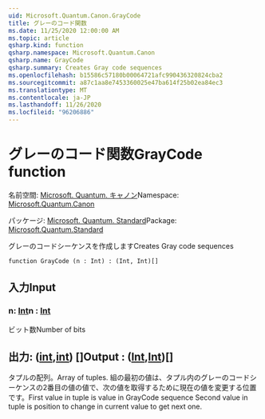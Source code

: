 ```yaml
---
uid: Microsoft.Quantum.Canon.GrayCode
title: グレーのコード関数
ms.date: 11/25/2020 12:00:00 AM
ms.topic: article
qsharp.kind: function
qsharp.namespace: Microsoft.Quantum.Canon
qsharp.name: GrayCode
qsharp.summary: Creates Gray code sequences
ms.openlocfilehash: b15586c57180b00064721afc990436320824cba2
ms.sourcegitcommit: a87c1aa8e7453360025e47ba614f25b02ea84ec3
ms.translationtype: MT
ms.contentlocale: ja-JP
ms.lasthandoff: 11/26/2020
ms.locfileid: "96206886"
---
```

# <a name="graycode-function"></a><span data-ttu-id="c1eb9-102">グレーのコード関数</span><span class="sxs-lookup"><span data-stu-id="c1eb9-102">GrayCode function</span></span>

<span data-ttu-id="c1eb9-103">名前空間: [Microsoft. Quantum. キャノン](xref:Microsoft.Quantum.Canon)</span><span class="sxs-lookup"><span data-stu-id="c1eb9-103">Namespace: [Microsoft.Quantum.Canon](xref:Microsoft.Quantum.Canon)</span></span>

<span data-ttu-id="c1eb9-104">パッケージ: [Microsoft. Quantum. Standard](https://nuget.org/packages/Microsoft.Quantum.Standard)</span><span class="sxs-lookup"><span data-stu-id="c1eb9-104">Package: [Microsoft.Quantum.Standard](https://nuget.org/packages/Microsoft.Quantum.Standard)</span></span>


<span data-ttu-id="c1eb9-105">グレーのコードシーケンスを作成します</span><span class="sxs-lookup"><span data-stu-id="c1eb9-105">Creates Gray code sequences</span></span>

```qsharp
function GrayCode (n : Int) : (Int, Int)[]
```


## <a name="input"></a><span data-ttu-id="c1eb9-106">入力</span><span class="sxs-lookup"><span data-stu-id="c1eb9-106">Input</span></span>

### <a name="n--int"></a><span data-ttu-id="c1eb9-107">n: [Int](xref:microsoft.quantum.lang-ref.int)</span><span class="sxs-lookup"><span data-stu-id="c1eb9-107">n : [Int](xref:microsoft.quantum.lang-ref.int)</span></span>

<span data-ttu-id="c1eb9-108">ビット数</span><span class="sxs-lookup"><span data-stu-id="c1eb9-108">Number of bits</span></span>



## <a name="output--intint"></a><span data-ttu-id="c1eb9-109">出力: ([int](xref:microsoft.quantum.lang-ref.int),[int](xref:microsoft.quantum.lang-ref.int)) []</span><span class="sxs-lookup"><span data-stu-id="c1eb9-109">Output : ([Int](xref:microsoft.quantum.lang-ref.int),[Int](xref:microsoft.quantum.lang-ref.int))[]</span></span>

<span data-ttu-id="c1eb9-110">タプルの配列。</span><span class="sxs-lookup"><span data-stu-id="c1eb9-110">Array of tuples.</span></span> <span data-ttu-id="c1eb9-111">組の最初の値は、タプル内のグレーのコードシーケンスの2番目の値の値で、次の値を取得するために現在の値を変更する位置です。</span><span class="sxs-lookup"><span data-stu-id="c1eb9-111">First value in tuple is value in GrayCode sequence Second value in tuple is position to change in current value to get next one.</span></span>